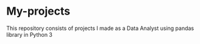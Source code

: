 # My-projects
This repository consists of projects I made as a Data Analyst using pandas library in Python 3
